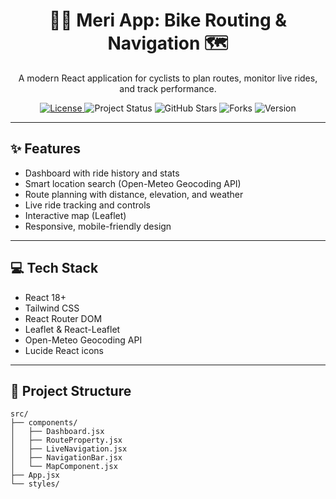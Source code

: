 <h1 align="center">🚴‍♂️ Meri App: Bike Routing & Navigation 🗺️</h1>
<p align="center">A modern React application for cyclists to plan routes, monitor live rides, and track performance.</p>

<p align="center">
  <a href="#license">
    <img src="https://img.shields.io/badge/License-MIT-blue.svg?style=for-the-badge" alt="License"/>
  </a>
  <img src="https://img.shields.io/badge/Status-Active-brightgreen?style=for-the-badge&logo=github" alt="Project Status"/>
  <img src="https://img.shields.io/github/stars/YOUR_USERNAME/YOUR_REPO?style=for-the-badge&color=ffd700" alt="GitHub Stars"/>
  <img src="https://img.shields.io/github/forks/YOUR_USERNAME/YOUR_REPO?style=for-the-badge" alt="Forks"/>
  <img src="https://img.shields.io/badge/Version-1.0.0-informational?style=for-the-badge" alt="Version"/>
</p>

---

## ✨ Features
- Dashboard with ride history and stats
- Smart location search (Open-Meteo Geocoding API)
- Route planning with distance, elevation, and weather
- Live ride tracking and controls
- Interactive map (Leaflet)
- Responsive, mobile-friendly design

---

## 💻 Tech Stack
- React 18+
- Tailwind CSS
- React Router DOM
- Leaflet & React-Leaflet
- Open-Meteo Geocoding API
- Lucide React icons

---

## 📁 Project Structure
```text
src/
├── components/
│   ├── Dashboard.jsx
│   ├── RouteProperty.jsx
│   ├── LiveNavigation.jsx
│   ├── NavigationBar.jsx
│   └── MapComponent.jsx
├── App.jsx
└── styles/
